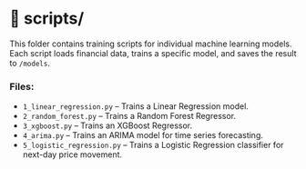 # 📂 scripts/

This folder contains training scripts for individual machine learning models.  
Each script loads financial data, trains a specific model, and saves the result to `/models`.

### Files:
- `1_linear_regression.py` – Trains a Linear Regression model.
- `2_random_forest.py` – Trains a Random Forest Regressor.
- `3_xgboost.py` – Trains an XGBoost Regressor.
- `4_arima.py` – Trains an ARIMA model for time series forecasting.
- `5_logistic_regression.py` – Trains a Logistic Regression classifier for next-day price movement.